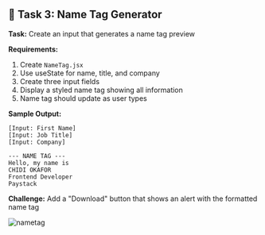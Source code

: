 ## 🎯 Task 3: Name Tag Generator

**Task:** Create an input that generates a name tag preview

**Requirements:**
1. Create `NameTag.jsx`
2. Use useState for name, title, and company
3. Create three input fields
4. Display a styled name tag showing all information
5. Name tag should update as user types

**Sample Output:**
```
[Input: First Name]
[Input: Job Title]
[Input: Company]

--- NAME TAG ---
Hello, my name is
CHIDI OKAFOR
Frontend Developer
Paystack
```

**Challenge:** Add a "Download" button that shows an alert with the formatted name tag


![nametag]()